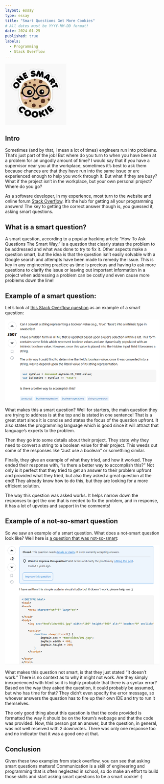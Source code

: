 ```yaml
---
layout: essay
type: essay
title: "Smart Questions Get More Cookies"
# All dates must be YYYY-MM-DD format!
date: 2024-01-25
published: true
labels:
  - Programming
  - Stack Overflow
---
```


<img width="200px" class="rounded float-start pe-4" src="../img/smart-cookie.jpg">

## Intro

Sometimes (and by that, I mean a lot of times) engineers run into problems. That’s just part of the job! But where do you turn to when you have been at a problem for an ungodly amount of time? I would say that if you have a supervisor near you at the workplace, sometimes it’s best to ask them because chances are that they have run into the same issue or are experienced enough to help you work through it. But what if they are busy? What if the project isn’t in the workplace, but your own personal project? Where do you go?

As a software developer, in my experience, most turn to the website and online forum [Stack Overflow](https://stackoverflow.com/). It’s the hub for getting all your programming answers! The key to getting the correct answer though is, you guessed it, asking smart questions.

## What is a smart question?

A smart question, according to a popular hacking article “How To Ask Questions The Smart Way,” is a question that clearly states the problem to be addressed and what was done to try to fix it. Other aspects make a question smart, but the idea is that the question isn’t easily solvable with a Google search and attempts have been made to remedy the issue. This is key in any engineering practice as time is precious and having to ask more questions to clarify the issue or leaving out important information in a project when addressing a problem can be costly and even cause more problems down the line!

## Example of a smart question:

Let’s look at [this Stack Overflow question](https://stackoverflow.com/questions/263965/how-can-i-convert-a-string-to-boolean-in-javascript) as an example of a smart question:

<img class="img-fluid" src="../img/good-question.png">

What makes this a smart question? Well for starters, the main question they are trying to address is at the top and is stated in one sentence! That is a great start since it is concise and states the focus of the question upfront. It also states the programming language which is good since it will attract that language’s experts to the problem.

Then they go into some details about their project. They state why they need to convert a string to a boolean value for their project. This weeds out some of the responses like “Just use a boolean” or something similar.

Finally, they give an example of what they tried, and how it worked. They ended their response with, “Is there a better way to accomplish this?” Not only is it perfect that they tried to get an answer to their problem upfront and provided what they tried, but also they asked a great question at the end! They already know how to do this, but they are looking for a more efficient solution.

The way this question was asked works. It helps narrow down the responses to get the one that is needed to fix the problem, and in response, it has a lot of upvotes and support in the comments!

## Example of a not-so-smart question

So we saw an example of a smart question. What does a not-smart question look like? Well here is [a question that was not-so-smart](https://stackoverflow.com/questions/60168669/how-can-i-make-this-code-betterbecause-it-doesnt-work-now):

<img class="img-fluid" src="../img/poor-question.png">

What makes this question not smart, is that they just stated “It doesn’t work.” There is no context as to why it might not work. Are they simply inexperienced with html so it is highly probable that there is a syntax error? Based on the way they asked the question, it could probably be assumed, but who has time for that? They didn’t even specify the error message, so whoever answers the question has to fire up their own IDE and try to run it themselves.

The only good thing about this question is that the code provided is formatted the way it should be on the forum’s webpage and that the code was provided. Now, this person got an answer, but the question, in general, was not well received with 2 downvotes. There was only one response too and no indicator that it was a good one at that.


## Conclusion

Given these two examples from stack overflow, you can see that asking smart questions matters! Communication is a skill of engineering and programming that is often neglected in school, so do make an effort to build those skills and start asking smart questions to be a smart cookie! :)
